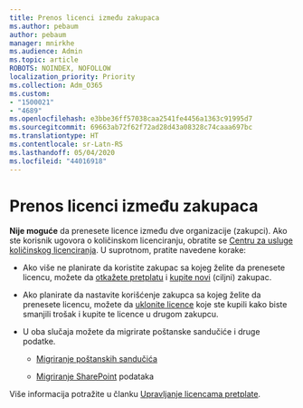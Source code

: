 ```yaml
---
title: Prenos licenci između zakupaca
ms.author: pebaum
author: pebaum
manager: mnirkhe
ms.audience: Admin
ms.topic: article
ROBOTS: NOINDEX, NOFOLLOW
localization_priority: Priority
ms.collection: Adm_O365
ms.custom:
- "1500021"
- "4689"
ms.openlocfilehash: e3bbe36ff57038caa2541fe4456a1363c91995d7
ms.sourcegitcommit: 69663ab72f62f72ad28d43a08328c74caaa697bc
ms.translationtype: HT
ms.contentlocale: sr-Latn-RS
ms.lasthandoff: 05/04/2020
ms.locfileid: "44016918"
---
```

# <a name="transfer-licenses-between-tenants"></a>Prenos licenci između zakupaca

**Nije moguće** da prenesete licence između dve organizacije (zakupci). Ako ste korisnik ugovora o količinskom licenciranju, obratite se [Centru za usluge količinskog licenciranja](https://support.microsoft.com/help/4471406/how-to-contact-the-microsoft-volume-licensing-service-center). U suprotnom, pratite navedene korake: 

- Ako više ne planirate da koristite zakupac sa kojeg želite da prenesete licencu, možete da [otkažete pretplatu](https://admin.microsoft.com/Adminportal/Home?source=applauncher#/subscriptions) i [kupite novi](https://products.office.com/compare-all-microsoft-office-products-b?rtc=1&activetab=tab:primaryr2) (ciljni) zakupac.

- Ako planirate da nastavite korišćenje zakupca sa kojeg želite da prenesete licencu, možete da [uklonite licence](https://docs.microsoft.com/microsoft-365/commerce/licenses/buy-licenses?view=o365-worldwide) koje ste kupili kako biste smanjili trošak i kupite te licence u drugom zakupcu.

- U oba slučaja možete da migrirate poštanske sandučiće i druge podatke.

    - [Migriranje poštanskih sandučića](https://docs.microsoft.com/Exchange/mailbox-migration/migrate-mailboxes-across-tenants)

    - [Migriranje SharePoint](https://aka.ms/modernSpoAdminCenter/CloudContentMigrations) podataka

Više informacija potražite u članku [Upravljanje licencama pretplate](https://docs.microsoft.com/microsoft-365/commerce/licenses/buy-licenses?view=o365-worldwide).
